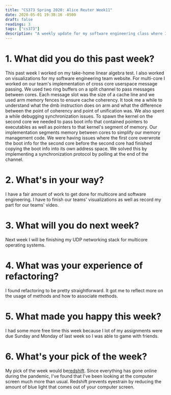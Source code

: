 ```yaml
---
title: "CS373 Spring 2020: Alice Reuter Week11"
date: 2020-05-01 19:38:16 -0500
draft: false
readings: 3
tags: ["cs373"]
description: "A weekly update for my software engineering class where I discuss: Implementing crosscore communications for my multi-core operating systems class."
---
```


# 1. What did you do this past week?

This past week I worked on my take-home linear algebra test. I also worked on visualizations for my software engineering team website. For multi-core I worked on our team's implementation of cross core userspace message passing. We used two ring buffers on a split channel to pass messages between cores. Each message slot was the size of a cache line and we used arm memory fences to ensure cache coherency. It took me a while to understand what the dmb instruction does on arm and what the difference between the point of coherency and point of unification was. We also spent a while debugging synchronization issues. To spawn the kernel on the second core we needed to pass boot info that contained pointers to executables as well as pointers to that kernel's segment of memory. Our implementation segments memory between cores to simplify our memory management code. We were having issues where the first core overwrote the boot info for the second core before the second core had finished copying the boot info into its own address space. We solved this by implementing a synchronization protocol by polling at the end of the channel.

# 2. What's in your way?

I have a fair amount of work to get done for multicore and software engineering. I have to finish our teams' visualizations as well as record my part for our teams' video. 

# 3. What will you do next week?

Next week I will be finishing my UDP networking stack for multicore operating systems. 

# 4. What was your experience of refactoring?

I found refactoring to be pretty straightforward. It got me to reflect more on the usage of methods and how to associate methods.

# 5. What made you happy this week?

I had some more free time this week because I lot of my assignments were due Sunday and Monday of last week so I was able to game with friends. 

# 6. What's your pick of the week?

My pick of the week would be[redshift](https://wiki.archlinux.org/index.php/Redshift). Since everything has gone online during the pandemic, I've found that I've been looking at the computer screen much more than usual. Redshift prevents eyestrain by reducing the amount of blue light that comes out of your computer screen. 
